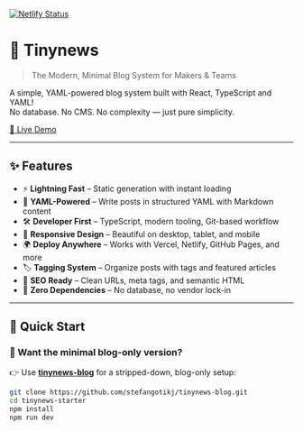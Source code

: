 [![Netlify Status](https://api.netlify.com/api/v1/badges/8a936b36-290f-4658-b038-e6f2f4e3b61d/deploy-status)](https://app.netlify.com/projects/yaml/deploys)

# 📰 Tinynews

> The Modern, Minimal Blog System for Makers & Teams

A simple, YAML-powered blog system built with React, TypeScript and YAML!  
No database. No CMS. No complexity — just pure simplicity.

[🔗 Live Demo](https://tinynews.site/blog)  


---

## ✨ Features

- ⚡ **Lightning Fast** – Static generation with instant loading  
- 📝 **YAML-Powered** – Write posts in structured YAML with Markdown content  
- 🛠️ **Developer First** – TypeScript, modern tooling, Git-based workflow  
- 📱 **Responsive Design** – Beautiful on desktop, tablet, and mobile  
- 🌍 **Deploy Anywhere** – Works with Vercel, Netlify, GitHub Pages, and more  
- 🏷️ **Tagging System** – Organize posts with tags and featured articles  
- 🔎 **SEO Ready** – Clean URLs, meta tags, and semantic HTML  
- 🎯 **Zero Dependencies** – No database, no vendor lock-in  

---

## 🚀 Quick Start

### 🧪 Want the minimal blog-only version?

👉 Use [**tinynews-blog**](https://github.com/stefangotikj/tinynews-blog.git) for a stripped-down, blog-only setup:
```bash
git clone https://github.com/stefangotikj/tinynews-blog.git
cd tinynews-starter
npm install
npm run dev
